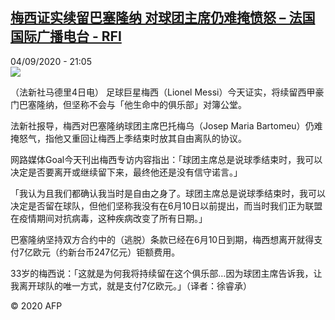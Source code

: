 <!--1599249429000-->
[梅西证实续留巴塞隆纳 对球团主席仍难掩愤怒 – 法国国际广播电台 - RFI](http://www.rfi.fr//cn/contenu/20200904-%E6%A2%85%E8%A5%BF%E8%AF%81%E5%AE%9E%E7%BB%AD%E7%95%99%E5%B7%B4%E5%A1%9E%E9%9A%86%E7%BA%B3-%E5%AF%B9%E7%90%83%E5%9B%A2%E4%B8%BB%E5%B8%AD%E4%BB%8D%E9%9A%BE%E6%8E%A9%E6%84%A4%E6%80%92)
------

<div>04/09/2020 - 21:05</div><img src="https://s.rfi.fr/media/display/a6a93c02-eee6-11ea-8dea-005056bf87d6/w:310/p:16x9/spo0001b.200905030502.jpg"><div class="t-content__body u-clearfix"><p>（法新社马德里4日电）    足球巨星梅西（Lionel Messi）今天证实，将续留西甲豪门巴塞隆纳，但坚称不会与「他生命中的俱乐部」对簿公堂。</p><p>    法新社报导，梅西对巴塞隆纳球团主席巴托梅乌（Josep Maria Bartomeu）仍难掩怒气，指他又重回让梅西上季结束时放其自由离队的协议。</p><p>    网路媒体Goal今天刊出梅西专访内容指出：「球团主席总是说球季结束时，我可以决定是否要离开或继续留下来，最终他还是没有信守诺言。」</p><p>    「我认为且我们都确认我当时是自由之身了。球团主席总是说球季结束时，我可以决定是否留在球队，但他们坚称我没有在6月10日以前提出，而当时我们正为联盟在疫情期间对抗病毒，这种疾病改变了所有日期。」</p><p>    巴塞隆纳坚持双方合约中的（逃脱）条款已经在6月10日到期，梅西想离开就得支付7亿欧元（约新台币247亿元）钜额费用。</p><p>    33岁的梅西说：「这就是为何我将持续留在这个俱乐部…因为球团主席告诉我，让我离开球队的唯一方式，就是支付7亿欧元。」（译者：徐睿承）</p><p class="t-copyright">© 2020 AFP</p>        </div>

